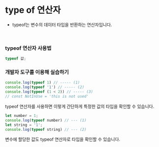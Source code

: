 
# type of 연산자

- typeof는 변수의 데이터 타입을 반환하는 연산자입니다.
<br>

### typeof 연산자 사용법


```javascript
typeof 값;
```

### 개발자 도구를 이용해 실습하기

```javascript
console.log(typeof 1) // ----- (1)
console.log(typeof '1') // ----- (2)
console.log(typeof (1 < 2)) // ----- (3)
// const NotInUse = 'this is not used'
```

typeof 연산자를 사용하면 이렇게 간단하게 특정한 값의 타입을 확인할 수 있습니다.

```javascript
let number = 1;
console.log(typeof number) // --- (1)
let string = '1';
console.log(typeof string) // --- (2)
```

변수에 할당한 값도 typeof 연산자로 타입을 확인할 수 있습니다.
